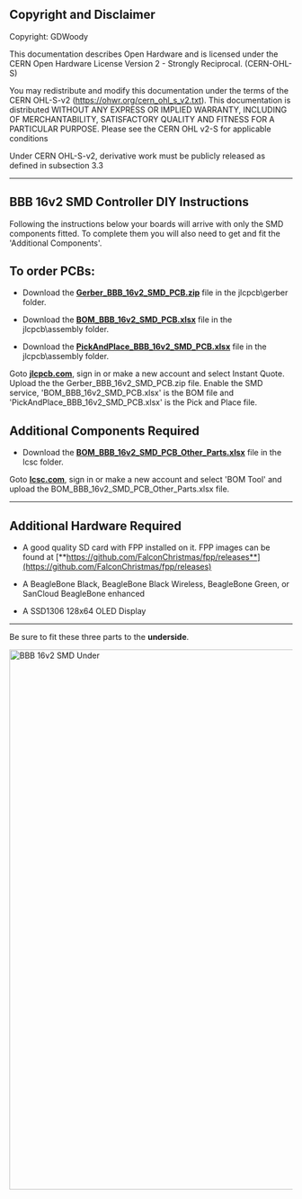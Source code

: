 
## Copyright and Disclaimer
Copyright: GDWoody

This documentation describes Open Hardware and is licensed under the CERN Open Hardware License Version 2 - Strongly Reciprocal. (CERN-OHL-S)

You may redistribute and modify this documentation under the terms of the CERN OHL-S-v2 (https://ohwr.org/cern_ohl_s_v2.txt). This documentation is distributed WITHOUT ANY EXPRESS OR IMPLIED WARRANTY, INCLUDING OF MERCHANTABILITY, SATISFACTORY QUALITY AND FITNESS FOR A PARTICULAR PURPOSE. Please see the CERN OHL v2-S for applicable conditions

Under CERN OHL-S-v2, derivative work must be publicly released as defined in subsection 3.3

---
## BBB 16v2 SMD Controller DIY Instructions
Following the instructions below your boards will arrive with only the SMD components fitted. To complete them you will also need to get and fit the 'Additional Components'.  


## To order PCBs:

* Download the  [**Gerber_BBB_16v2_SMD_PCB.zip**](https://github.com/GDWoody/Pixel-Controllers/blob/main/bbb_16/jlcpcb/gerber/Gerber_BBB_16v2_SMD_PCB.zip) file in the jlcpcb\gerber folder.

* Download the  [**BOM_BBB_16v2_SMD_PCB.xlsx**](https://github.com/GDWoody/Pixel-Controllers/blob/main/bbb_16/jlcpcb/assembly/BOM_BBB_16v2_SMD_PCB.xlsx) file in the jlcpcb\assembly folder.

* Download the  [**PickAndPlace_BBB_16v2_SMD_PCB.xlsx**](https://github.com/GDWoody/Pixel-Controllers/blob/main/bbb_16/jlcpcb/assembly/PickAndPlace_BBB_16v2_SMD_PCB.xlsx) file in the jlcpcb\assembly folder.

Goto [**jlcpcb.com**](https://jlcpcb.com), sign in or make a new account and select Instant Quote.
Upload the the Gerber_BBB_16v2_SMD_PCB.zip file.
Enable the SMD service, 'BOM_BBB_16v2_SMD_PCB.xlsx' is the BOM file and 'PickAndPlace_BBB_16v2_SMD_PCB.xlsx' is the Pick and Place file.
 

## Additional Components Required

* Download the [**BOM_BBB_16v2_SMD_PCB_Other_Parts.xlsx**](https://github.com/GDWoody/Pixel-Controllers/blob/main/bbb_16/lcsc/BOM_BBB_16v2_SMD_PCB_Other_Parts.xlsx) file in the lcsc folder.

Goto [**lcsc.com**](https://lcsc.com), sign in or make a new account and select 'BOM Tool' and upload the BOM_BBB_16v2_SMD_PCB_Other_Parts.xlsx file.

---
## Additional Hardware Required

* A good quality SD card with FPP installed on it. FPP images can be found at [**https://github.com/FalconChristmas/fpp/releases**](https://github.com/FalconChristmas/fpp/releases)

* A BeagleBone Black, BeagleBone Black Wireless, BeagleBone Green, or SanCloud BeagleBone enhanced 

* A SSD1306 128x64 OLED Display

---
Be sure to fit these three parts to the **underside**.

<img width="960" alt="BBB 16v2 SMD Under" src="https://user-images.githubusercontent.com/117477621/222299693-d09da43c-f987-42a9-9be3-f5594341e06f.png">
